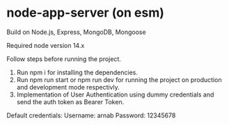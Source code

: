 # node-app-server (on esm)

Build on Node.js, Express, MongoDB, Mongoose

Required node version 14.x

Follow steps before running the project.

1. Run npm i for installing the dependencies.
2. Run npm run start or npm run dev for running the project on production and development mode respectivly.
3. Implementation of User Authentication using dummy credentials and send the auth token as Bearer Token.

Default credentials:
Username: arnab
Password: 12345678
